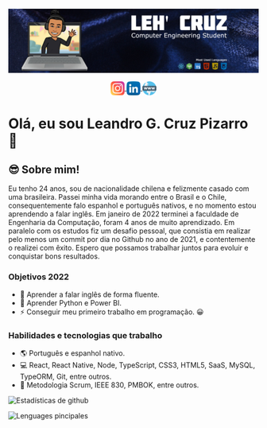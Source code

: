 ![BANNER](./banner-english.jpg)

<p align="center"> 
  <a href="https://www.instagram.com/leh_gcruz/" target="blank">
    <img align="center" src="./instagram.png" alt="Instagram" height="28px" width="28px" />
  </a>
  <a href="https://www.linkedin.com/in/leandrogcruzp/" target="blank">
    <img align="center" src="./linkedin.png" alt="Linkedin" height="28px" width="28px" />
  </a>
  <a href="https://leh.vercel.app/" target="blank">
    <img align="center" src="./www.png" alt="PortFolio" height="28px" width="28px" />
  </a>
</p>

# Olá, eu sou Leandro G. Cruz Pizarro 👋

## 😎 Sobre mim!

Eu tenho 24 anos, sou de nacionalidade chilena e felizmente casado com uma brasileira. Passei minha vida morando entre o Brasil e o Chile, consequentemente falo espanhol e português nativos, e no momento estou aprendendo a falar inglês.
Em janeiro de 2022 terminei a faculdade de Engenharia da Computação, foram 4 anos de muito aprendizado. Em paralelo com os estudos fiz um desafio pessoal, que consistia em realizar pelo menos um commit por dia no Github no ano de 2021, e contentemente o realizei com êxito.
Espero que possamos trabalhar juntos para evoluir e conquistar bons resultados.

### Objetivos 2022

+ 🥅 Aprender a falar inglês de forma fluente.
+ 🥅 Aprender Python e Power BI.
+ ⚡ Conseguir meu primeiro trabalho em programação. 😀

### Habilidades e tecnologias que trabalho
+ 🌎 Português e espanhol nativo.
+ 💻 React, React Native, Node, TypeScript, CSS3, HTML5, SaaS, MySQL, TypeORM, Git, entre outros.
+ 📰 Metodologia Scrum, IEEE 830, PMBOK, entre outros.

![Estadísticas de github](https://github-readme-stats.vercel.app/api?username=LeandroGCruzP&show_icons=true&theme=dark)

![Lenguages pincipales](https://github-readme-stats.vercel.app/api/top-langs/?username=LeandroGCruzP&theme=dark&layout=compact&card_width=445)


